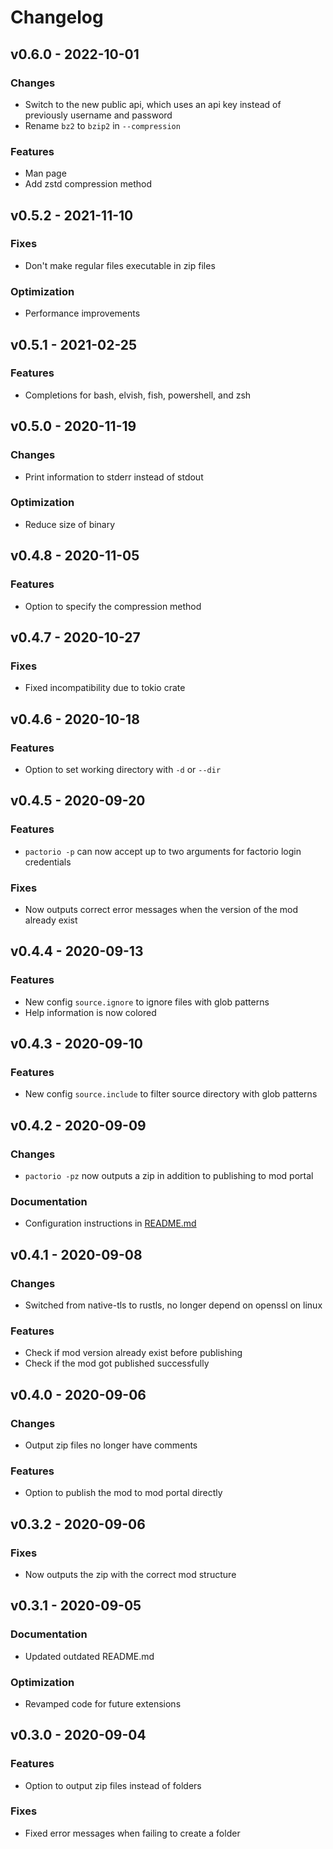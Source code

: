 # Changelog

## v0.6.0 - 2022-10-01

### Changes
- Switch to the new public api, which uses an api key instead of previously username and password
- Rename `bz2` to `bzip2` in `--compression`

### Features
- Man page
- Add zstd compression method


## v0.5.2 - 2021-11-10

### Fixes
- Don't make regular files executable in zip files

### Optimization
- Performance improvements


## v0.5.1 - 2021-02-25

### Features
- Completions for bash, elvish, fish, powershell, and zsh


## v0.5.0 - 2020-11-19

### Changes
- Print information to stderr instead of stdout

### Optimization
- Reduce size of binary


## v0.4.8 - 2020-11-05

### Features
- Option to specify the compression method


## v0.4.7 - 2020-10-27

### Fixes
- Fixed incompatibility due to tokio crate


## v0.4.6 - 2020-10-18

### Features
- Option to set working directory with `-d` or `--dir`


## v0.4.5 - 2020-09-20

### Features
- `pactorio -p` can now accept up to two arguments for factorio login credentials

### Fixes
- Now outputs correct error messages when the version of the mod already exist


## v0.4.4 - 2020-09-13

### Features
- New config `source.ignore` to ignore files with glob patterns
- Help information is now colored


## v0.4.3 - 2020-09-10

### Features
- New config `source.include` to filter source directory with glob patterns


## v0.4.2 - 2020-09-09

### Changes
- `pactorio -pz` now outputs a zip in addition to publishing to mod portal

### Documentation
- Configuration instructions in [README.md](README.md)


## v0.4.1 - 2020-09-08

### Changes
- Switched from native-tls to rustls, no longer depend on openssl on linux

### Features
- Check if mod version already exist before publishing
- Check if the mod got published successfully


## v0.4.0 - 2020-09-06

### Changes
- Output zip files no longer have comments

### Features
- Option to publish the mod to mod portal directly


## v0.3.2 - 2020-09-06

### Fixes
- Now outputs the zip with the correct mod structure


## v0.3.1 - 2020-09-05

### Documentation
- Updated outdated README.md

### Optimization
- Revamped code for future extensions


## v0.3.0 - 2020-09-04

### Features
- Option to output zip files instead of folders

### Fixes
- Fixed error messages when failing to create a folder
